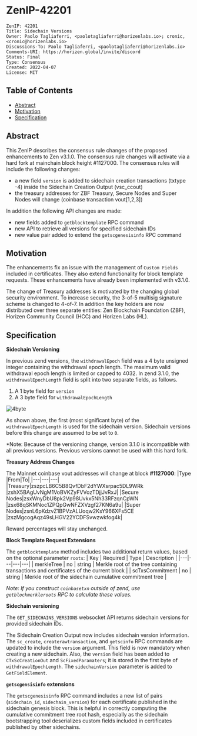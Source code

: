 
# ZenIP-42201

    ZenIP: 42201
    Title: Sidechain Versions
    Owner: Paolo Tagliaferri, <paolotagliaferri@horizenlabs.io>; cronic, <cronic@horizenlabs.io>
    Discussions-To: Paolo Tagliaferri, <paolotagliaferri@horizenlabs.io>
    Comments-URI: https://horizen.global/invite/discord
    Status: Final
    Type: Consensus
    Created: 2022-04-07
    License: MIT

## Table of Contents

<!--ts-->

- [Abstract](#abstract)
- [Motivation](#motivation)
- [Specification](#specification)


## Abstract

This ZenIP describes the consensus rule changes of the proposed enhancements to Zen v3.1.0. The consensus rule changes will activate via a hard fork at mainchain block height #1127000.
The consensus rules will include the following changes:
* a new field `version` is added to sidechain creation transactions (txtype -4) inside the Sidechain Creation Output (vsc_ccout)
* the treasury addresses for ZBF Treasury, Secure Nodes and Super Nodes will change (coinbase transaction vout[1,2,3])

In addition the following API changes are made:
* new fields added to `getblocktemplate` RPC command
* new API to retrieve all versions for specified sidechain IDs
* new value pair added to extend the `getscgenesisinfo` RPC command


## Motivation

The enhancements fix an issue with the management of `Custom Fields` included in certificates. They also extend functionality for block template requests. These enhancements have already been implemented with v3.1.0.

The change of Treasury addresses is motivated by the changing global security environment. To increase security, the 3-of-5 multisig signature scheme is changed to 4-of-7. In addition the key holders are now distributed over three separate entities: Zen Blockchain Foundation (ZBF), Horizen Community Council (HCC) and Horizen Labs (HL).

## Specification

**Sidechain Versioning**

In previous zend versions, the `withdrawalEpoch` field was a 4 byte unsigned integer containing the withdrawal epoch length. The maximum valid withdrawal epoch length is limited or capped to 4032.
In zend 3.1.0, the `withdrawalEpochLength` field is split into two separate fields, as follows.
1. A 1 byte field for `version`
2. A 3 byte field for `withdrawalEpochLength`

![4byte](https://user-images.githubusercontent.com/29133525/164143708-64ab2859-f2f5-4cb5-b451-9ec82f41c943.PNG)


As shown above, the first (most significant byte) of the `withdrawalEpochLength` is used for the sidechain version. Sidechain versions before this change are assumed to be set to `0`.

*Note: Because of the versioning change, version 3.1.0 is incompatible with all previous versions. Previous versions cannot be used with this hard fork.

**Treasury Address Changes**


The Mainnet coinbase vout addresses will change at block **#1127000**:
|Type |From|To|
|---|---|---|
|Treasury|zszpcLB6C5B8QvfDbF2dYWXsrpac5DL9WRk |zshX5BAgUvNgM1VoBVKZyFVVozTDjjJvRxJ|
|Secure Nodes|zsxWnyDbU8pk2Vp98Uvkx5Nh33RFzqnCpWN |zsx68qSKMNoc1ZPQpGwNFZXVzgf27KN6a9u|
|Super Nodes|zsnL6pKdzvZ1BPVzALUoqw2KsY966XFs5CE |zszMgcogAqz49sLHGV22YCDFSvwzwkfog4k|

Reward percentages will stay unchanged.


**Block Template Request Extensions**

The `getblocktemplate` method includes two additional return values, based on the optional parameter `roots`:
| Key | Required | Type | Description |
|---|---|---|---|
| merkleTree | no  | string  | Merkle root of the tree containing transactions and certificates of the current block |
| scTxsCommitment | no | string | Merkle root of the sidechain cumulative commitment tree |

*Note: If you construct `coinbasetxn` outside of zend, use `getblockmerkleroots` RPC to calculate these values.*

**Sidechain versioning**

The `GET_SIDECHAINS_VERSIONS` websocket API returns sidechain versions for provided sidechain IDs.

The Sidechain Creation Output now includes sidechain version information. The `sc_create`, `createrawtransaction`, and `getscinfo` RPC commands are updated to include the `version` argument. This field is now mandatory when creating a new sidechain. Also, the `version` field has been added to `CTxScCreationOut` and `ScFixedParamaters`; it is stored in the first byte of `withdrawalEpochLength`. The `sidechainVersion` parameter is added to `GetFieldElement`.

**`getscgensisinfo` extensions**

The `getscgenesisinfo` RPC command includes a new list of pairs (`sidechain_id`, `sidechain_version`) for each certificate published in the sidechain genesis block.
This is helpful in correctly computing the cumulative commitment tree root hash, especially as the sidechain bootstrapping tool deserializes custom fields included in certificates published by other sidechains.

